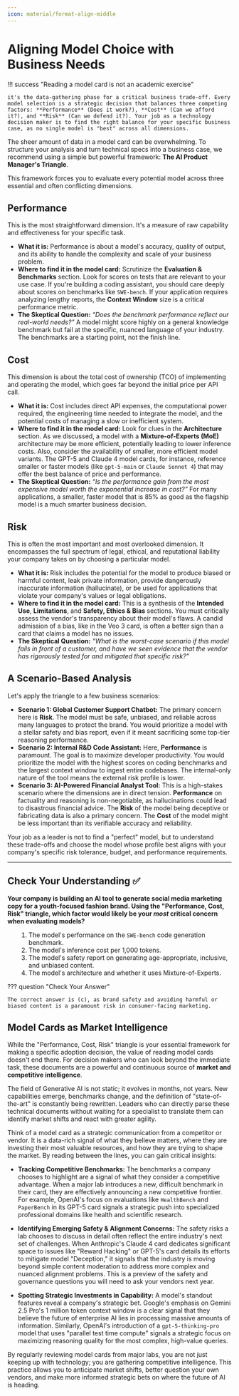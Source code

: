 ```yaml
---
icon: material/format-align-middle
---
```


# Aligning Model Choice with Business Needs

!!! success "Reading a model card is not an academic exercise"

    it's the data-gathering phase for a critical business trade-off. Every model selection is a strategic decision that balances three competing factors: **Performance** (Does it work?), **Cost** (Can we afford it?), and **Risk** (Can we defend it?). Your job as a technology decision maker is to find the right balance for your specific business case, as no single model is "best" across all dimensions.


The sheer amount of data in a model card can be overwhelming. To structure your analysis and turn technical specs into a business case, we recommend using a simple but powerful framework: **The AI Product Manager's Triangle**.



This framework forces you to evaluate every potential model across three essential and often conflicting dimensions.

## Performance

This is the most straightforward dimension. It's a measure of raw capability and effectiveness for your specific task.

* **What it is:** Performance is about a model's accuracy, quality of output, and its ability to handle the complexity and scale of your business problem.
* **Where to find it in the model card:** Scrutinize the **Evaluation & Benchmarks** section. Look for scores on tests that are relevant to your use case. If you're building a coding assistant, you should care deeply about scores on benchmarks like `SWE-bench`. If your application requires analyzing lengthy reports, the **Context Window** size is a critical performance metric.
* **The Skeptical Question:** *“Does the benchmark performance reflect our real-world needs?”* A model might score highly on a general knowledge benchmark but fail at the specific, nuanced language of your industry. The benchmarks are a starting point, not the finish line.

## Cost

This dimension is about the total cost of ownership (TCO) of implementing and operating the model, which goes far beyond the initial price per API call.

* **What it is:** Cost includes direct API expenses, the computational power required, the engineering time needed to integrate the model, and the potential costs of managing a slow or inefficient system.
* **Where to find it in the model card:** Look for clues in the **Architecture** section. As we discussed, a model with a **Mixture-of-Experts (MoE)** architecture may be more efficient, potentially leading to lower inference costs. Also, consider the availability of smaller, more efficient model variants. The GPT-5 and Claude 4 model cards, for instance, reference smaller or faster models (like `gpt-5-main` or `Claude Sonnet 4`) that may offer the best balance of price and performance.
* **The Skeptical Question:** *“Is the performance gain from the most expensive model worth the exponential increase in cost?”* For many applications, a smaller, faster model that is 85% as good as the flagship model is a much smarter business decision.

## Risk

This is often the most important and most overlooked dimension. It encompasses the full spectrum of legal, ethical, and reputational liability your company takes on by choosing a particular model.

* **What it is:** Risk includes the potential for the model to produce biased or harmful content, leak private information, provide dangerously inaccurate information (hallucinate), or be used for applications that violate your company's values or legal obligations.
* **Where to find it in the model card:** This is a synthesis of the **Intended Use**, **Limitations**, and **Safety, Ethics & Bias** sections. You must critically assess the vendor's transparency about their model's flaws. A candid admission of a bias, like in the Veo 3 card, is often a better sign than a card that claims a model has no issues.
* **The Skeptical Question:** *“What is the worst-case scenario if this model fails in front of a customer, and have we seen evidence that the vendor has rigorously tested for and mitigated that specific risk?”*

## A Scenario-Based Analysis

Let's apply the triangle to a few business scenarios:

* **Scenario 1: Global Customer Support Chatbot:** The primary concern here is **Risk**. The model must be safe, unbiased, and reliable across many languages to protect the brand. You would prioritize a model with a stellar safety and bias report, even if it meant sacrificing some top-tier reasoning performance.
* **Scenario 2: Internal R&D Code Assistant:** Here, **Performance** is paramount. The goal is to maximize developer productivity. You would prioritize the model with the highest scores on coding benchmarks and the largest context window to ingest entire codebases. The internal-only nature of the tool means the external risk profile is lower.
* **Scenario 3: AI-Powered Financial Analyst Tool:** This is a high-stakes scenario where the dimensions are in direct tension. **Performance** on factuality and reasoning is non-negotiable, as hallucinations could lead to disastrous financial advice. The **Risk** of the model being deceptive or fabricating data is also a primary concern. The **Cost** of the model might be less important than its verifiable accuracy and reliability.

Your job as a leader is not to find a "perfect" model, but to understand these trade-offs and choose the model whose profile best aligns with your company's specific risk tolerance, budget, and performance requirements.

***

## Check Your Understanding ✅ 

**Your company is building an AI tool to generate social media marketing copy for a youth-focused fashion brand. Using the "Performance, Cost, Risk" triangle, which factor would likely be your *most* critical concern when evaluating models?**

<ol type="a" markdown>

1. The model's performance on the `SWE-bench` code generation benchmark.
1. The model's inference cost per 1,000 tokens.
1. The model's safety report on generating age-appropriate, inclusive, and unbiased content.
1. The model's architecture and whether it uses Mixture-of-Experts.

</ol>

??? question "Check Your Answer"

    The correct answer is (c), as brand safety and avoiding harmful or biased content is a paramount risk in consumer-facing marketing.


## Model Cards as Market Intelligence

While the "Performance, Cost, Risk" triangle is your essential framework for making a specific adoption decision, the value of reading model cards doesn't end there. For decision makers who can look beyond the immediate task, these documents are a powerful and continuous source of **market and competitive intelligence**.

The field of Generative AI is not static; it evolves in months, not years. New capabilities emerge, benchmarks change, and the definition of "state-of-the-art" is constantly being rewritten. Leaders who can directly parse these technical documents without waiting for a specialist to translate them can identify market shifts and react with greater agility.

Think of a model card as a strategic communication from a competitor or vendor. It is a data-rich signal of what they believe matters, where they are investing their most valuable resources, and how they are trying to shape the market. By reading between the lines, you can gain critical insights:

* **Tracking Competitive Benchmarks:** The benchmarks a company chooses to highlight are a signal of what they consider a competitive advantage. When a major lab introduces a new, difficult benchmark in their card, they are effectively announcing a new competitive frontier. For example, OpenAI's focus on evaluations like `HealthBench`  and `PaperBench`  in its GPT-5 card signals a strategic push into specialized professional domains like health and scientific research.

* **Identifying Emerging Safety & Alignment Concerns:** The safety risks a lab chooses to discuss in detail often reflect the entire industry's next set of challenges. When Anthropic's Claude 4 card dedicates significant space to issues like "Reward Hacking"  or GPT-5's card details its efforts to mitigate model "Deception,"  it signals that the industry is moving beyond simple content moderation to address more complex and nuanced alignment problems. This is a preview of the safety and governance questions you will need to ask your vendors next year.

* **Spotting Strategic Investments in Capability:** A model's standout features reveal a company's strategic bet. Google's emphasis on Gemini 2.5 Pro's 1 million token context window is a clear signal that they believe the future of enterprise AI lies in processing massive amounts of information. Similarly, OpenAI's introduction of a `gpt-5-thinking-pro` model that uses "parallel test time compute" signals a strategic focus on maximizing reasoning quality for the most complex, high-value queries.

By regularly reviewing model cards from major labs, you are not just keeping up with technology; you are gathering competitive intelligence. This practice allows you to anticipate market shifts, better question your own vendors, and make more informed strategic bets on where the future of AI is heading.